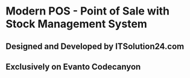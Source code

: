 # Modern POS - Point of Sale with Stock Management System

## Designed and Developed by ITSolution24.com

## Exclusively on Evanto Codecanyon